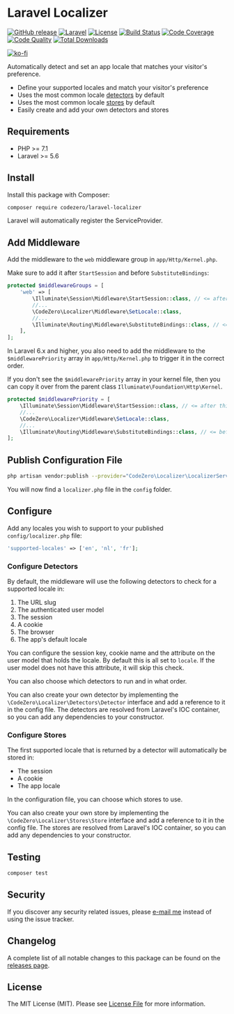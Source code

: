 # Laravel Localizer

[![GitHub release](https://img.shields.io/github/release/codezero-be/laravel-localizer.svg?style=flat-square)](https://github.com/codezero-be/laravel-localizer/releases)
[![Laravel](https://img.shields.io/badge/laravel-10-red?style=flat-square&logo=laravel&logoColor=white)](https://laravel.com)
[![License](https://img.shields.io/packagist/l/codezero/laravel-localizer.svg?style=flat-square)](LICENSE.md)
[![Build Status](https://img.shields.io/github/actions/workflow/status/codezero-be/laravel-localizer/run-tests.yml?style=flat-square&logo=github&logoColor=white&label=tests)](https://github.com/codezero-be/laravel-localizer/actions)
[![Code Coverage](https://img.shields.io/codacy/coverage/ad6fcea152b449d380a187a375d0f7d7/master?style=flat-square)](https://app.codacy.com/gh/codezero-be/laravel-localizer)
[![Code Quality](https://img.shields.io/codacy/grade/ad6fcea152b449d380a187a375d0f7d7/master?style=flat-square)](https://app.codacy.com/gh/codezero-be/laravel-localizer)
[![Total Downloads](https://img.shields.io/packagist/dt/codezero/laravel-localizer.svg?style=flat-square)](https://packagist.org/packages/codezero/laravel-localizer)

[![ko-fi](https://www.ko-fi.com/img/githubbutton_sm.svg)](https://ko-fi.com/R6R3UQ8V)

Automatically detect and set an app locale that matches your visitor's preference.

- Define your supported locales and match your visitor's preference
- Uses the most common locale [detectors](#detectors) by default
- Uses the most common locale [stores](#stores) by default
- Easily create and add your own detectors and stores

## Requirements

- PHP >= 7.1
- Laravel >= 5.6

## Install

Install this package with Composer:

```bash
composer require codezero/laravel-localizer
```

Laravel will automatically register the ServiceProvider.

## Add Middleware

Add the middleware to the `web` middleware group in `app/Http/Kernel.php`.

Make sure to add it after `StartSession` and before `SubstituteBindings`:

```php
protected $middlewareGroups = [
    'web' => [
        \Illuminate\Session\Middleware\StartSession::class, // <= after this
        //...
        \CodeZero\Localizer\Middleware\SetLocale::class,
        //...
        \Illuminate\Routing\Middleware\SubstituteBindings::class, // <= before this
    ],
];
```

In Laravel 6.x and higher, you also need to add the middleware to the `$middlewarePriority` array in `app/Http/Kernel.php`
to trigger it in the correct order.

If you don't see the `$middlewarePriority` array in your kernel file, 
then you can copy it over from the parent class `Illuminate\Foundation\Http\Kernel`.

```php
protected $middlewarePriority = [
    \Illuminate\Session\Middleware\StartSession::class, // <= after this
    //...
    \CodeZero\Localizer\Middleware\SetLocale::class,
    //...
    \Illuminate\Routing\Middleware\SubstituteBindings::class, // <= before this
];
```

## Publish Configuration File

```bash
php artisan vendor:publish --provider="CodeZero\Localizer\LocalizerServiceProvider" --tag="config"
```

You will now find a `localizer.php` file in the `config` folder.

## Configure

Add any locales you wish to support to your published `config/localizer.php` file:

```php
'supported-locales' => ['en', 'nl', 'fr'];
```

### Configure Detectors

By default, the middleware will use the following detectors to check for a supported locale in:

1. The URL slug
2. The authenticated user model
2. The session
3. A cookie
4. The browser
5. The app's default locale

You can configure the session key, cookie name and the attribute on the user model that holds the locale.
By default this is all set to `locale`. If the user model does not have this attribute, it will skip this check.

You can also choose which detectors to run and in what order.

You can also create your own detector by implementing the `\CodeZero\Localizer\Detectors\Detector` interface
and add a reference to it in the config file. The detectors are resolved from Laravel's IOC container,
so you can add any dependencies to your constructor.

###  Configure Stores

The first supported locale that is returned by a detector will automatically be stored in:

- The session
- A cookie
- The app locale

In the configuration file, you can choose which stores to use.

You can also create your own store by implementing the `\CodeZero\Localizer\Stores\Store` interface 
and add a reference to it in the config file. The stores are resolved from Laravel's IOC container, 
so you can add any dependencies to your constructor.

## Testing

```bash
composer test
```

## Security

If you discover any security related issues, please [e-mail me](mailto:ivan@codezero.be) instead of using the issue tracker.

## Changelog

A complete list of all notable changes to this package can be found on the
[releases page](https://github.com/codezero-be/laravel-localizer/releases).

## License

The MIT License (MIT). Please see [License File](LICENSE.md) for more information.
